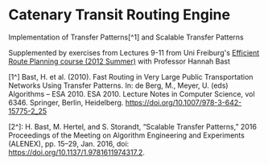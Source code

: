 # Catenary Transit Routing Engine

Implementation of Transfer Patterns[^1] and Scalable Transfer Patterns 

Supplemented by exercises from Lectures 9-11 from Uni Freiburg's [Efficient Route Planning course (2012 Summer)](https://ad-wiki.informatik.uni-freiburg.de/teaching/EfficientRoutePlanningSS2012) with Professor Hannah Bast

[1^] Bast, H. et al. (2010). Fast Routing in Very Large Public Transportation Networks Using Transfer Patterns. In: de Berg, M., Meyer, U. (eds) Algorithms – ESA 2010. ESA 2010. Lecture Notes in Computer Science, vol 6346. Springer, Berlin, Heidelberg. https://doi.org/10.1007/978-3-642-15775-2_25

[2^]: H. Bast, M. Hertel, and S. Storandt, “Scalable Transfer Patterns,” 2016 Proceedings of the Meeting on Algorithm Engineering and Experiments (ALENEX), pp. 15–29, Jan. 2016, doi: https://doi.org/10.1137/1.9781611974317.2.

‌
